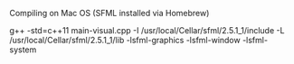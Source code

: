 
Compiling on Mac OS (SFML installed via Homebrew)

g++ -std=c++11 main-visual.cpp -I /usr/local/Cellar/sfml/2.5.1_1/include -L /usr/local/Cellar/sfml/2.5.1_1/lib -lsfml-graphics -lsfml-window -lsfml-system